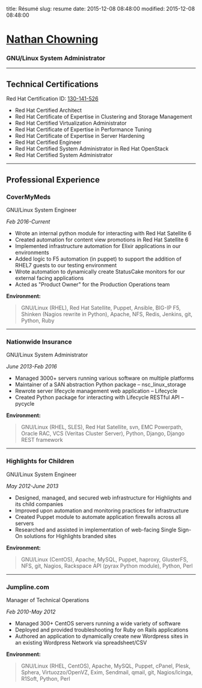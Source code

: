 title: Résumé
slug: resume
date: 2015-12-08 08:48:00
modified: 2015-12-08 08:48:00

# [Nathan Chowning](mailto:nathan@chowning.me)

### GNU/Linux System Administrator

---


## Technical Certifications

Red Hat Certification ID: [130-141-526](https://www.redhat.com/rhtapps/certification/verify/?certId=130-141-526)

- Red Hat Certified Architect
- Red Hat Certificate of Expertise in Clustering and Storage Management
- Red Hat Certified Virtualization Administrator
- Red Hat Certificate of Expertise in Performance Tuning
- Red Hat Certificate of Expertise in Server Hardening
- Red Hat Certified Engineer
- Red Hat Certified System Administrator in Red Hat OpenStack
- Red Hat Certified System Administrator

---

## Professional Experience

### **CoverMyMeds**

GNU/Linux System Engineer

*Feb 2016-Current*

- Wrote an internal python module for interacting with Red Hat Satellite 6
- Created automation for content view promotions in Red Hat Satellite 6
- Implemented infrastructure automation for Elixir applications in our environments
- Added logic to F5 automation (in puppet) to support the addition of RHEL7 guests to our testing environment
- Wrote automation to dynamically create StatusCake monitors for our external facing applications
- Acted as "Product Owner" for the Production Operations team

**Environment:**

> GNU/Linux (RHEL), Red Hat Satellite, Puppet, Ansible, BIG-IP F5, Shinken (Nagios rewrite in Python), Apache, NFS, Redis, Jenkins, git, Python, Ruby

---

### **Nationwide Insurance**

GNU/Linux System Administrator

*June 2013-Feb 2016*

- Managed 3000+ servers running various software on multiple platforms
- Maintainer of a SAN abstraction Python package – nsc_linux_storage
- Rewrote server lifecycle management web application – Lifecycle
- Created Python package for interacting with Lifecycle RESTful API – pycycle

**Environment:**

> GNU/Linux (RHEL, SLES), Red Hat Satellite, svn, EMC Powerpath, Oracle RAC, VCS (Veritas Cluster Server), Python, Django, Django REST framework

---

### **Highlights for Children**

GNU/Linux System Engineer

*May 2012-June 2013*

- Designed, managed, and secured web infrastructure for Highlights and its child companies
- Improved upon automation and monitoring practices for infrastructure
- Created Puppet module to automate application firewalls across all servers
- Researched and assisted in implementation of web-facing Single Sign-On solutions for Highlights branded sites

**Environment:**

> GNU/Linux (CentOS), Apache, MySQL, Puppet, haproxy, GlusterFS, NFS, git, Nagios, Rackspace API (pyrax Python module), Python, Perl

---

### **Jumpline.com**

Manager of Technical Operations

*Feb 2010-May 2012*

- Managed 300+ CentOS servers running a wide variety of software
- Deployed and provided troubleshooting for Ruby on Rails applications
- Authored an application to dynamically create new Wordpress sites in an existing Wordpress Network via spreadsheet/CSV

**Environment:**

> GNU/Linux (RHEL, CentOS), Apache, MySQL, Puppet, cPanel, Plesk, Sphera, Virtuozzo/OpenVZ, Exim, Sendmail, qmail, git, Nagios/Icinga, R1Soft, Python, Perl
